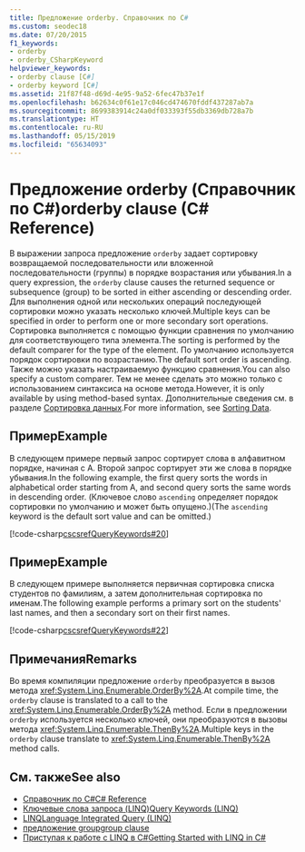 ```yaml
---
title: Предложение orderby. Справочник по C#
ms.custom: seodec18
ms.date: 07/20/2015
f1_keywords:
- orderby
- orderby_CSharpKeyword
helpviewer_keywords:
- orderby clause [C#]
- orderby keyword [C#]
ms.assetid: 21f87f48-d69d-4e95-9a52-6fec47b37e1f
ms.openlocfilehash: b62634c0f61e17c046cd474670fddf437287ab7a
ms.sourcegitcommit: 8699383914c24a0df033393f55db3369db728a7b
ms.translationtype: HT
ms.contentlocale: ru-RU
ms.lasthandoff: 05/15/2019
ms.locfileid: "65634093"
---
```

# <a name="orderby-clause-c-reference"></a><span data-ttu-id="e10f8-102">Предложение orderby (Справочник по C#)</span><span class="sxs-lookup"><span data-stu-id="e10f8-102">orderby clause (C# Reference)</span></span>

<span data-ttu-id="e10f8-103">В выражении запроса предложение `orderby` задает сортировку возвращаемой последовательности или вложенной последовательности (группы) в порядке возрастания или убывания.</span><span class="sxs-lookup"><span data-stu-id="e10f8-103">In a query expression, the `orderby` clause causes the returned sequence or subsequence (group) to be sorted in either ascending or descending order.</span></span> <span data-ttu-id="e10f8-104">Для выполнения одной или нескольких операций последующей сортировки можно указать несколько ключей.</span><span class="sxs-lookup"><span data-stu-id="e10f8-104">Multiple keys can be specified in order to perform one or more secondary sort operations.</span></span> <span data-ttu-id="e10f8-105">Сортировка выполняется с помощью функции сравнения по умолчанию для соответствующего типа элемента.</span><span class="sxs-lookup"><span data-stu-id="e10f8-105">The sorting is performed by the default comparer for the type of the element.</span></span> <span data-ttu-id="e10f8-106">По умолчанию используется порядок сортировки по возрастанию.</span><span class="sxs-lookup"><span data-stu-id="e10f8-106">The default sort order is ascending.</span></span> <span data-ttu-id="e10f8-107">Также можно указать настраиваемую функцию сравнения.</span><span class="sxs-lookup"><span data-stu-id="e10f8-107">You can also specify a custom comparer.</span></span> <span data-ttu-id="e10f8-108">Тем не менее сделать это можно только с использованием синтаксиса на основе метода.</span><span class="sxs-lookup"><span data-stu-id="e10f8-108">However, it is only available by using method-based syntax.</span></span> <span data-ttu-id="e10f8-109">Дополнительные сведения см. в разделе [Сортировка данных](../../programming-guide/concepts/linq/sorting-data.md).</span><span class="sxs-lookup"><span data-stu-id="e10f8-109">For more information, see [Sorting Data](../../programming-guide/concepts/linq/sorting-data.md).</span></span>

## <a name="example"></a><span data-ttu-id="e10f8-110">Пример</span><span class="sxs-lookup"><span data-stu-id="e10f8-110">Example</span></span>

<span data-ttu-id="e10f8-111">В следующем примере первый запрос сортирует слова в алфавитном порядке, начиная с A. Второй запрос сортирует эти же слова в порядке убывания.</span><span class="sxs-lookup"><span data-stu-id="e10f8-111">In the following example, the first query sorts the words in alphabetical order starting from A, and second query sorts the same words in descending order.</span></span> <span data-ttu-id="e10f8-112">(Ключевое слово `ascending` определяет порядок сортировки по умолчанию и может быть опущено.)</span><span class="sxs-lookup"><span data-stu-id="e10f8-112">(The `ascending` keyword is the default sort value and can be omitted.)</span></span>

[!code-csharp[cscsrefQueryKeywords#20](~/samples/snippets/csharp/VS_Snippets_VBCSharp/CsCsrefQueryKeywords/CS/Orderby.cs#20)]

## <a name="example"></a><span data-ttu-id="e10f8-113">Пример</span><span class="sxs-lookup"><span data-stu-id="e10f8-113">Example</span></span>

<span data-ttu-id="e10f8-114">В следующем примере выполняется первичная сортировка списка студентов по фамилиям, а затем дополнительная сортировка по именам.</span><span class="sxs-lookup"><span data-stu-id="e10f8-114">The following example performs a primary sort on the students' last names, and then a secondary sort on their first names.</span></span>

[!code-csharp[cscsrefQueryKeywords#22](~/samples/snippets/csharp/VS_Snippets_VBCSharp/CsCsrefQueryKeywords/CS/Orderby.cs#22)]

## <a name="remarks"></a><span data-ttu-id="e10f8-115">Примечания</span><span class="sxs-lookup"><span data-stu-id="e10f8-115">Remarks</span></span>

<span data-ttu-id="e10f8-116">Во время компиляции предложение `orderby` преобразуется в вызов метода <xref:System.Linq.Enumerable.OrderBy%2A>.</span><span class="sxs-lookup"><span data-stu-id="e10f8-116">At compile time, the `orderby` clause is translated to a call to the <xref:System.Linq.Enumerable.OrderBy%2A> method.</span></span> <span data-ttu-id="e10f8-117">Если в предложении `orderby` используется несколько ключей, они преобразуются в вызовы метода <xref:System.Linq.Enumerable.ThenBy%2A>.</span><span class="sxs-lookup"><span data-stu-id="e10f8-117">Multiple keys in the `orderby` clause translate to <xref:System.Linq.Enumerable.ThenBy%2A> method calls.</span></span>

## <a name="see-also"></a><span data-ttu-id="e10f8-118">См. также</span><span class="sxs-lookup"><span data-stu-id="e10f8-118">See also</span></span>

- [<span data-ttu-id="e10f8-119">Справочник по C#</span><span class="sxs-lookup"><span data-stu-id="e10f8-119">C# Reference</span></span>](../index.md)
- [<span data-ttu-id="e10f8-120">Ключевые слова запроса (LINQ)</span><span class="sxs-lookup"><span data-stu-id="e10f8-120">Query Keywords (LINQ)</span></span>](query-keywords.md)
- [<span data-ttu-id="e10f8-121">LINQ</span><span class="sxs-lookup"><span data-stu-id="e10f8-121">Language Integrated Query (LINQ)</span></span>](../../linq/index.md)
- [<span data-ttu-id="e10f8-122">предложение group</span><span class="sxs-lookup"><span data-stu-id="e10f8-122">group clause</span></span>](group-clause.md)
- [<span data-ttu-id="e10f8-123">Приступая к работе с LINQ в C#</span><span class="sxs-lookup"><span data-stu-id="e10f8-123">Getting Started with LINQ in C#</span></span>](../../programming-guide/concepts/linq/getting-started-with-linq.md)
